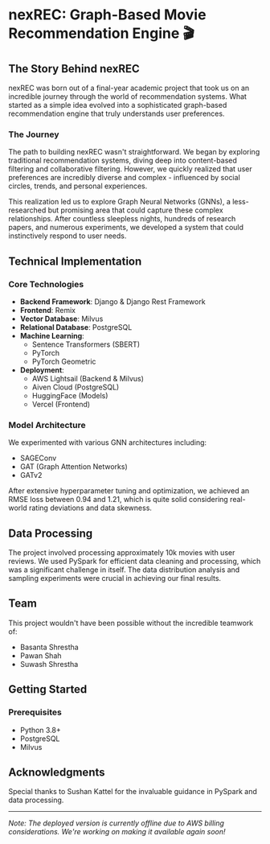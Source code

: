 # nexREC: Graph-Based Movie Recommendation Engine 🎬


## The Story Behind nexREC

nexREC was born out of a final-year academic project that took us on an incredible journey through the world of recommendation systems. What started as a simple idea evolved into a sophisticated graph-based recommendation engine that truly understands user preferences.

### The Journey

The path to building nexREC wasn't straightforward. We began by exploring traditional recommendation systems, diving deep into content-based filtering and collaborative filtering. However, we quickly realized that user preferences are incredibly diverse and complex - influenced by social circles, trends, and personal experiences.

This realization led us to explore Graph Neural Networks (GNNs), a less-researched but promising area that could capture these complex relationships. After countless sleepless nights, hundreds of research papers, and numerous experiments, we developed a system that could instinctively respond to user needs.

## Technical Implementation

### Core Technologies

- **Backend Framework**: Django & Django Rest Framework
- **Frontend**: Remix
- **Vector Database**: Milvus
- **Relational Database**: PostgreSQL
- **Machine Learning**: 
  - Sentence Transformers (SBERT)
  - PyTorch
  - PyTorch Geometric
- **Deployment**:
  - AWS Lightsail (Backend & Milvus)
  - Aiven Cloud (PostgreSQL)
  - HuggingFace (Models)
  - Vercel (Frontend)

### Model Architecture

We experimented with various GNN architectures including:
- SAGEConv
- GAT (Graph Attention Networks)
- GATv2

After extensive hyperparameter tuning and optimization, we achieved an RMSE loss between 0.94 and 1.21, which is quite solid considering real-world rating deviations and data skewness.

## Data Processing

The project involved processing approximately 10k movies with user reviews. We used PySpark for efficient data cleaning and processing, which was a significant challenge in itself. The data distribution analysis and sampling experiments were crucial in achieving our final results.

## Team

This project wouldn't have been possible without the incredible teamwork of:
- Basanta Shrestha
- Pawan Shah
- Suwash Shrestha

## Getting Started

### Prerequisites

- Python 3.8+
- PostgreSQL
- Milvus



## Acknowledgments

Special thanks to Sushan Kattel for the invaluable guidance in PySpark and data processing.

---

*Note: The deployed version is currently offline due to AWS billing considerations. We're working on making it available again soon!* 